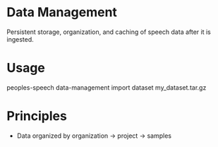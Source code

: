 
# Data Management

Persistent storage, organization, and caching of speech data after it is ingested.

# Usage

peoples-speech data-management import dataset my_dataset.tar.gz

# Principles

* Data organized by organization -> project -> samples

